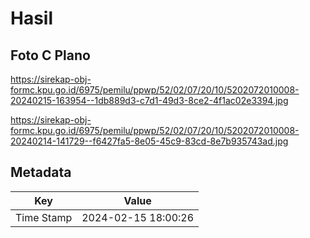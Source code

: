 # Hasil

## Foto C Plano

https://sirekap-obj-formc.kpu.go.id/6975/pemilu/ppwp/52/02/07/20/10/5202072010008-20240215-163954--1db889d3-c7d1-49d3-8ce2-4f1ac02e3394.jpg

https://sirekap-obj-formc.kpu.go.id/6975/pemilu/ppwp/52/02/07/20/10/5202072010008-20240214-141729--f6427fa5-8e05-45c9-83cd-8e7b935743ad.jpg


## Metadata

| Key        | Value               |
| ---------- | ------------------- |
| Time Stamp | 2024-02-15 18:00:26 |



